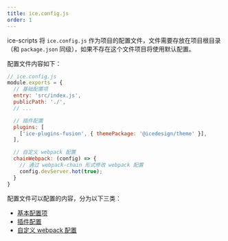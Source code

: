 ```yaml
---
title: ice.config.js
order: 1
---
```


ice-scripts 将 `ice.config.js` 作为项目的配置文件，文件需要存放在项目根目录（和 `package.json` 同级），如果不存在这个文件项目将使用默认配置。

配置文件内容如下：

```js
// ice.config.js
module.exports = {
  // 基础配置项
  entry: 'src/index.js',
  publicPath: './',
  // ...

  // 插件配置
  plugins: [
    ['ice-plugins-fusion', { themePackage: '@icedesign/theme' }],
  ],

  // 自定义 webpack 配置
  chainWebpack: (config) => {
    // 通过 webpack-chain 形式修改 webpack 配置
    config.devServer.hot(true);
  }
}
```

配置文件可以配置的内容，分为以下三类：

* [基本配置项](/docs/cli/config/config.md)
* [插件配置](/docs/cli/config/plugins.md)
* [自定义 webpack 配置](/docs/cli/config/custom-webpack.md)
